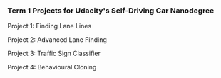 ### Term 1 Projects for Udacity's Self-Driving Car Nanodegree

Project 1: Finding Lane Lines

Project 2: Advanced Lane Finding

Project 3: Traffic Sign Classifier

Project 4: Behavioural Cloning
